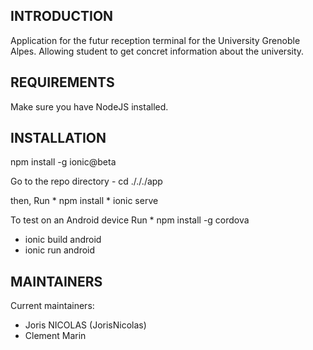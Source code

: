 INTRODUCTION
------------

Application for the futur reception terminal for the University Grenoble Alpes. 
Allowing student to get concret information about the university.


REQUIREMENTS
------------

Make sure you have NodeJS installed.
 
   
INSTALLATION
------------

npm install -g ionic@beta
 
Go to the repo directory - cd ./././app

then,
Run * npm install
    * ionic serve

To test on an Android device 
Run * npm install -g cordova
 * ionic build android
 * ionic run android

   
MAINTAINERS
-----------

Current maintainers:
 * Joris NICOLAS (JorisNicolas)
 * Clement Marin
